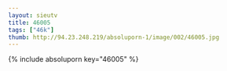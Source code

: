```yaml
--- 
layout: sieutv
title: 46005
tags: ["46k"]
thumb: http://94.23.248.219/absoluporn-1/image/002/46005.jpg
---
```

{% include absoluporn key="46005" %} 
